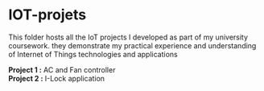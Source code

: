 # IOT-projets
This folder hosts all the IoT projects I developed as part of my university coursework. they demonstrate my practical experience and understanding of Internet of Things technologies and applications  


**Project 1 :**   AC and Fan controller  
**Project 2 :**   I-Lock application